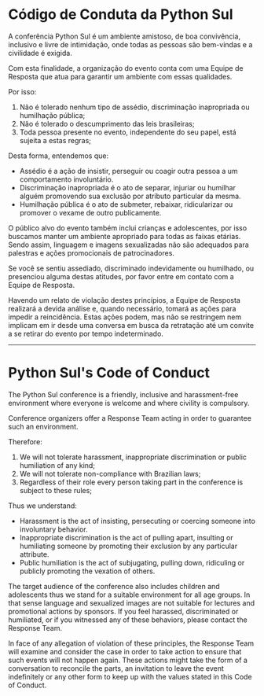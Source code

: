 # Código de Conduta da Python Sul

A conferência Python Sul é um ambiente amistoso, de boa convivência, inclusivo e livre de intimidação, onde todas as pessoas são bem-vindas e a civilidade é exigida.

Com esta finalidade, a organização do evento conta com uma Equipe de Resposta que atua para garantir um ambiente com essas qualidades.

Por isso:

1. Não é tolerado nenhum tipo de assédio, discriminação inapropriada ou humilhação pública;
1. Não é tolerado o descumprimento das leis brasileiras;
1. Toda pessoa presente no evento, independente do seu papel, está sujeita a estas regras;

Desta forma, entendemos que:

- Assédio é a ação de insistir, perseguir ou coagir outra pessoa a um comportamento involuntário.
- Discriminação inapropriada é o ato de separar, injuriar ou humilhar alguém promovendo sua exclusão por atributo particular da mesma.
- Humilhação pública é o ato de submeter, rebaixar, ridicularizar ou promover o vexame de outro publicamente.

O público alvo do evento também inclui crianças e adolescentes, por isso buscamos manter um ambiente apropriado para todas as faixas etárias. Sendo assim, linguagem e imagens sexualizadas não são adequados para palestras e ações promocionais de patrocinadores.

Se você se sentiu assediado, discriminado indevidamente ou humilhado, ou presenciou alguma destas atitudes, por favor entre em contato com a Equipe de Resposta.

Havendo um relato de violação destes princípios, a Equipe de Resposta realizará a devida análise e, quando necessário, tomará as ações para impedir a reincidência. Estas ações podem, mas não se restringem nem implicam em ir desde uma conversa em busca da retratação até um convite a se retirar do evento por tempo indeterminado.

---

# Python Sul's Code of Conduct

The Python Sul conference is a friendly, inclusive and harassment-free environment where everyone is welcome and where civility is compulsory.

Conference organizers offer a Response Team acting in order to guarantee such an environment.

Therefore:

1. We will not tolerate harassment, inappropriate discrimination or public humiliation of any kind;
1. We will not tolerate non-compliance with Brazilian laws;
1. Regardless of their role every person taking part in  the conference is subject to these rules;

Thus we understand:

- Harassment is the act of insisting, persecuting or coercing someone into involuntary behavior.
- Inappropriate discrimination is the act of pulling apart, insulting or humiliating someone by promoting their exclusion by any particular attribute.
- Public humiliation is the act of subjugating, pulling down, ridiculing or publicly promoting the vexation of others.

The target audience of the conference also includes children and adolescents thus we stand for a suitable environment for all age groups. In that sense language and sexualized images are not suitable for lectures and promotional actions by sponsors.
If you feel harassed, discriminated or humiliated, or if you witnessed any of these behaviors, please contact the Response Team.

In face of any allegation of violation of these principles, the Response Team will examine and consider the case in order to take action to ensure that such events will not happen again. These actions might take the form of a conversation to reconcile the parts, an invitation to leave the event indefinitely or any other form to keep up with the values stated in this Code of Conduct.
